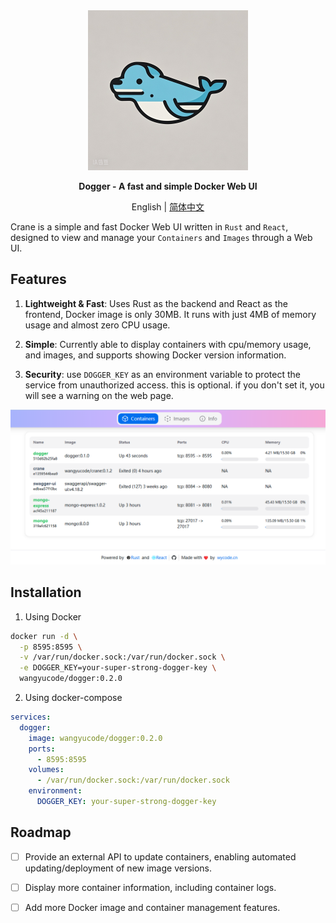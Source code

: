 <div align="center">
  <img src="logo.jpg" width=256></img>
  <p><strong>Dogger - A fast and simple Docker Web UI</strong></p>
  
  English | [简体中文](README.ZH-CN.md)
  
</div>

Crane is a simple and fast Docker Web UI written in `Rust` and `React`, designed to view and manage your `Containers` and `Images` through a Web UI.
## Features

1. **Lightweight & Fast**: Uses Rust as the backend and React as the frontend, Docker image is only 30MB. It runs with just 4MB of memory usage and almost zero CPU usage.

2. **Simple**: Currently able to display containers with cpu/memory usage, and images, and supports showing Docker version information.

3. **Security**: use `DOGGER_KEY` as an environment variable to protect the service from unauthorized access. this is optional. if you don't set it, you will see a warning on the web page.

![screenshot](/screenshot/1.png)

## Installation

1. Using Docker

```bash
docker run -d \
  -p 8595:8595 \
  -v /var/run/docker.sock:/var/run/docker.sock \
  -e DOGGER_KEY=your-super-strong-dogger-key \
  wangyucode/dogger:0.2.0
```

2. Using docker-compose

```yaml
services:
  dogger:
    image: wangyucode/dogger:0.2.0
    ports:
      - 8595:8595
    volumes:
      - /var/run/docker.sock:/var/run/docker.sock
    environment:
      DOGGER_KEY: your-super-strong-dogger-key
```

## Roadmap

- [ ] Provide an external API to update containers, enabling automated updating/deployment of new image versions.

- [ ] Display more container information, including container logs.

- [ ] Add more Docker image and container management features.
